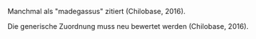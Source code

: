 ---
---
Manchmal als "madegassus" zitiert (Chilobase, 2016). 

Die generische Zuordnung muss neu bewertet werden (Chilobase, 2016).

